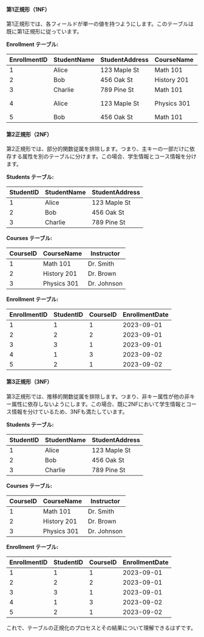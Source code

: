 #### 第1正規形（1NF）

第1正規形では、各フィールドが単一の値を持つようにします。このテーブルは既に第1正規形に従っています。

**Enrollment テーブル:**

| EnrollmentID | StudentName | StudentAddress  | CourseName      | Instructor   | EnrollmentDate |
|--------------|-------------|-----------------|-----------------|--------------|----------------|
| 1            | Alice       | 123 Maple St    | Math 101        | Dr. Smith    | 2023-09-01     |
| 2            | Bob         | 456 Oak St      | History 201     | Dr. Brown    | 2023-09-01     |
| 3            | Charlie     | 789 Pine St     | Math 101        | Dr. Smith    | 2023-09-01     |
| 4            | Alice       | 123 Maple St    | Physics 301     | Dr. Johnson  | 2023-09-02     |
| 5            | Bob         | 456 Oak St      | Math 101        | Dr. Smith    | 2023-09-02     |

#### 第2正規形（2NF）

第2正規形では、部分的関数従属を排除します。つまり、主キーの一部だけに依存する属性を別のテーブルに分けます。この場合、学生情報とコース情報を分けます。

**Students テーブル:**

| StudentID | StudentName | StudentAddress |
|-----------|-------------|----------------|
| 1         | Alice       | 123 Maple St   |
| 2         | Bob         | 456 Oak St     |
| 3         | Charlie     | 789 Pine St    |

**Courses テーブル:**

| CourseID | CourseName  | Instructor   |
|----------|-------------|--------------|
| 1        | Math 101    | Dr. Smith    |
| 2        | History 201 | Dr. Brown    |
| 3        | Physics 301 | Dr. Johnson  |

**Enrollment テーブル:**

| EnrollmentID | StudentID | CourseID | EnrollmentDate |
|--------------|-----------|----------|----------------|
| 1            | 1         | 1        | 2023-09-01     |
| 2            | 2         | 2        | 2023-09-01     |
| 3            | 3         | 1        | 2023-09-01     |
| 4            | 1         | 3        | 2023-09-02     |
| 5            | 2         | 1        | 2023-09-02     |

#### 第3正規形（3NF）

第3正規形では、推移的関数従属を排除します。つまり、非キー属性が他の非キー属性に依存しないようにします。この場合、既に2NFにおいて学生情報とコース情報を分けているため、3NFも満たしています。

**Students テーブル:**

| StudentID | StudentName | StudentAddress |
|-----------|-------------|----------------|
| 1         | Alice       | 123 Maple St   |
| 2         | Bob         | 456 Oak St     |
| 3         | Charlie     | 789 Pine St    |

**Courses テーブル:**

| CourseID | CourseName  | Instructor   |
|----------|-------------|--------------|
| 1        | Math 101    | Dr. Smith    |
| 2        | History 201 | Dr. Brown    |
| 3        | Physics 301 | Dr. Johnson  |

**Enrollment テーブル:**

| EnrollmentID | StudentID | CourseID | EnrollmentDate |
|--------------|-----------|----------|----------------|
| 1            | 1         | 1        | 2023-09-01     |
| 2            | 2         | 2        | 2023-09-01     |
| 3            | 3         | 1        | 2023-09-01     |
| 4            | 1         | 3        | 2023-09-02     |
| 5            | 2         | 1        | 2023-09-02     |

これで、テーブルの正規化のプロセスとその結果について理解できるはずです。
